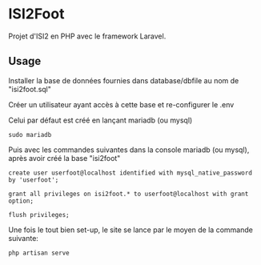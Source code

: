 # ISI2Foot

Projet d'ISI2 en PHP avec le framework Laravel. 

## Usage

Installer la base de données fournies dans database/dbfile au nom de "isi2foot.sql" 

Créer un utilisateur ayant accès à cette base et re-configurer le .env 

Celui par défaut est créé en lançant mariadb (ou mysql)

```
sudo mariadb
```

Puis avec les commandes suivantes dans la console mariadb (ou mysql), après avoir créé la base "isi2foot"

```
create user userfoot@localhost identified with mysql_native_password by 'userfoot';

grant all privileges on isi2foot.* to userfoot@localhost with grant option;

flush privileges;
```

Une fois le tout bien set-up, le site se lance par le moyen de la commande suivante:

```
php artisan serve
```
